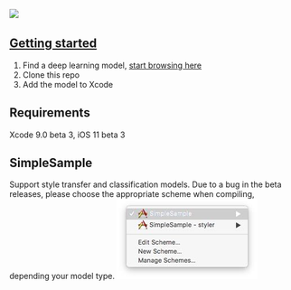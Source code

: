 [<img src="http://mlmodelzoo.com/wp-content/uploads/2017/07/logo-banner.png">](https://mlmodelzoo.com)

## [Getting started](https://mlmodelzoo.com/getting-started/)
1. Find a deep learning model, [start browsing here](https://mlmodelzoo.com/browse/)
2. Clone this repo
3. Add the model to Xcode

## Requirements
Xcode 9.0 beta 3, iOS 11 beta 3

## SimpleSample
Support style transfer and classification models. Due to a bug in the beta releases, please choose the appropriate scheme when compiling, depending your model type.
![Choose scheme](/screenshots/simplesample-scheme.jpg?raw=true "Choose scheme")
